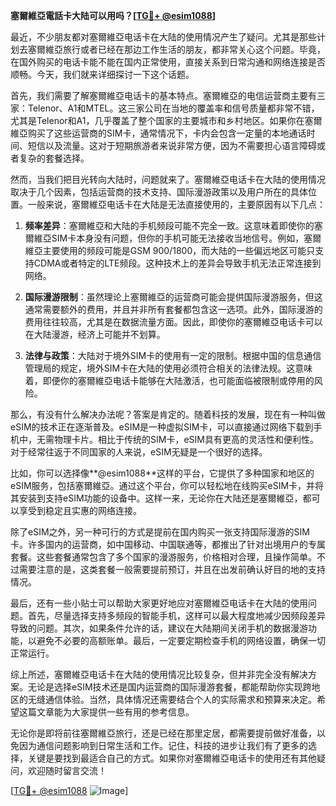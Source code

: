 **塞爾維亞電話卡大陆可以用吗？[[TG💪+ @esim1088](https://t.me/s/esim1088)]**

最近，不少朋友都对塞爾維亞电话卡在大陆的使用情况产生了疑问。尤其是那些计划去塞爾維亞旅行或者已经在那边工作生活的朋友，都非常关心这个问题。毕竟，在国外购买的电话卡能不能在国内正常使用，直接关系到日常沟通和网络连接是否顺畅。今天，我们就来详细探讨一下这个话题。

首先，我们需要了解塞爾維亞电话卡的基本特点。塞爾維亞的电信运营商主要有三家：Telenor、A1和MTEL。这三家公司在当地的覆盖率和信号质量都非常不错，尤其是Telenor和A1，几乎覆盖了整个国家的主要城市和乡村地区。如果你在塞爾維亞购买了这些运营商的SIM卡，通常情况下，卡内会包含一定量的本地通话时间、短信以及流量。这对于短期旅游者来说非常方便，因为不需要担心语言障碍或者复杂的套餐选择。

然而，当我们把目光转向大陆时，问题就来了。塞爾維亞电话卡在大陆的使用情况取决于几个因素，包括运营商的技术支持、国际漫游政策以及用户所在的具体位置。一般来说，塞爾維亞电话卡在大陆是无法直接使用的，主要原因有以下几点：

1. **频率差异**：塞爾維亞和大陆的手机频段可能不完全一致。这意味着即使你的塞爾維亞SIM卡本身没有问题，但你的手机可能无法接收当地信号。例如，塞爾維亞主要使用的频段可能是GSM 900/1800，而大陆的一些偏远地区可能只支持CDMA或者特定的LTE频段。这种技术上的差异会导致手机无法正常连接到网络。

2. **国际漫游限制**：虽然理论上塞爾維亞的运营商可能会提供国际漫游服务，但这通常需要额外的费用，并且并非所有套餐都包含这一选项。此外，国际漫游的费用往往较高，尤其是在数据流量方面。因此，即使你的塞爾維亞电话卡可以在大陆漫游，经济上可能并不划算。

3. **法律与政策**：大陆对于境外SIM卡的使用有一定的限制。根据中国的信息通信管理局的规定，境外SIM卡在大陆的使用必须符合相关的法律法规。这意味着，即便你的塞爾維亞电话卡能够在大陆激活，也可能面临被限制或停用的风险。

那么，有没有什么解决办法呢？答案是肯定的。随着科技的发展，现在有一种叫做eSIM的技术正在逐渐普及。eSIM是一种虚拟SIM卡，可以直接通过网络下载到手机中，无需物理卡片。相比于传统的SIM卡，eSIM具有更高的灵活性和便利性。对于经常往返于不同国家的人来说，eSIM无疑是一个很好的选择。

比如，你可以选择像**@esim1088**这样的平台，它提供了多种国家和地区的eSIM服务，包括塞爾維亞。通过这个平台，你可以轻松地在线购买eSIM卡，并将其安装到支持eSIM功能的设备中。这样一来，无论你在大陆还是塞爾維亞，都可以享受到稳定且实惠的网络连接。

除了eSIM之外，另一种可行的方式是提前在国内购买一张支持国际漫游的SIM卡。许多国内的运营商，如中国移动、中国联通等，都推出了针对出境用户的专属套餐。这些套餐通常包含了多个国家的漫游服务，价格相对合理，且操作简单。不过需要注意的是，这类套餐一般需要提前预订，并且在出发前确认好目的地的支持情况。

最后，还有一些小贴士可以帮助大家更好地应对塞爾維亞电话卡在大陆的使用问题。首先，尽量选择支持多频段的智能手机，这样可以最大程度地减少因频段差异导致的问题。其次，如果条件允许的话，建议在大陆期间关闭手机的数据漫游功能，以避免不必要的高额账单。最后，一定要定期检查手机的网络设置，确保一切正常运行。

综上所述，塞爾維亞电话卡在大陆的使用情况比较复杂，但并非完全没有解决方案。无论是选择eSIM技术还是国内运营商的国际漫游套餐，都能帮助你实现跨地区的无缝通信体验。当然，具体情况还需要结合个人的实际需求和预算来决定。希望这篇文章能为大家提供一些有用的参考信息。

无论你是即将前往塞爾維亞旅行，还是已经在那里定居，都需要提前做好准备，以免因为通信问题影响到日常生活和工作。记住，科技的进步让我们有了更多的选择，关键是要找到最适合自己的方式。如果你对塞爾維亞电话卡的使用还有其他疑问，欢迎随时留言交流！

[[TG💪+ @esim1088](https://t.me/s/esim1088) ![Image](https://i.postimg.cc/4NQfJmqS/Snipaste-2025-05-13-00-14-12.png)]